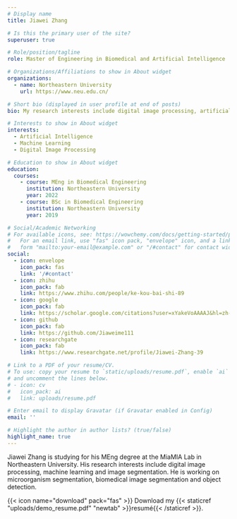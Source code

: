 ```yaml
---
# Display name
title: Jiawei Zhang

# Is this the primary user of the site?
superuser: true

# Role/position/tagline
role: Master of Engineering in Biomedical and Artificial Intelligence

# Organizations/Affiliations to show in About widget
organizations:
  - name: Northeastern University
    url: https://www.neu.edu.cn/

# Short bio (displayed in user profile at end of posts)
bio: My research interests include digital image processing, artificial intelligence and biomedical image segmentation.

# Interests to show in About widget
interests:
  - Artificial Intelligence
  - Machine Learning
  - Digital Image Processing

# Education to show in About widget
education:
  courses:
    - course: MEng in Biomedical Engineering
      institution: Northeastern University
      year: 2022
    - course: BSc in Biomedical Engineering
      institution: Northeastern University
      year: 2019

# Social/Academic Networking
# For available icons, see: https://wowchemy.com/docs/getting-started/page-builder/#icons
#   For an email link, use "fas" icon pack, "envelope" icon, and a link in the
#   form "mailto:your-email@example.com" or "/#contact" for contact widget.
social:
  - icon: envelope
    icon_pack: fas
    link: '/#contact'
  - icon: zhihu
    icon_pack: fab
    link: https://www.zhihu.com/people/ke-kou-bai-shi-89
  - icon: google 
    icon_pack: fab
    link: https://scholar.google.com/citations?user=xYakeVoAAAAJ&hl=zh-CN
  - icon: github
    icon_pack: fab
    link: https://github.com/Jiaweime111
  - icon: researchgate
    icon_pack: fab
    link: https://www.researchgate.net/profile/Jiawei-Zhang-39

# Link to a PDF of your resume/CV.
# To use: copy your resume to `static/uploads/resume.pdf`, enable `ai` icons in `params.toml`,
# and uncomment the lines below.
# - icon: cv
#   icon_pack: ai
#   link: uploads/resume.pdf

# Enter email to display Gravatar (if Gravatar enabled in Config)
email: ''

# Highlight the author in author lists? (true/false)
highlight_name: true
---
```


Jiawei Zhang is studying for his MEng degree at the MiaMIA Lab in Northeastern University. His research interests include digital image processing, machine learning and image segmentation. He is working on microorganism segmentation, biomedical image segmentation and object detection.

{{< icon name="download" pack="fas" >}} Download my {{< staticref "uploads/demo_resume.pdf" "newtab" >}}resumé{{< /staticref >}}.
